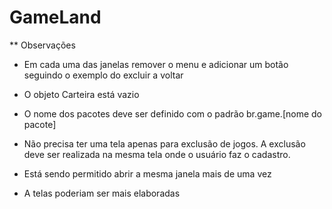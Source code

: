 # GameLand

** Observações
* Em cada uma das janelas remover o menu e adicionar um botão seguindo o exemplo do excluir a voltar
* O objeto Carteira está vazio

* O nome dos pacotes deve ser definido com o padrão br.game.[nome do pacote]
* Não precisa ter uma tela apenas para exclusão de jogos. A exclusão deve ser realizada na mesma tela onde o usuário faz o cadastro.
* Está sendo permitido abrir a mesma janela mais de uma vez

* A telas poderiam ser mais elaboradas 
